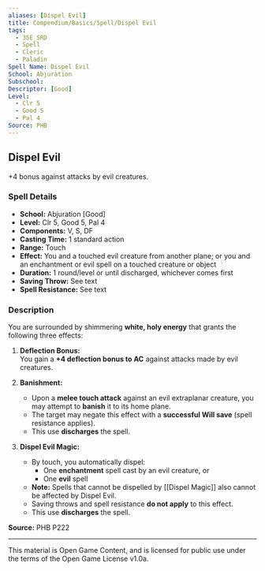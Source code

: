 ```yaml
---
aliases: [Dispel Evil]
title: Compendium/Basics/Spell/Dispel Evil
tags:
  - 35E_SRD
  - Spell
  - Cleric
  - Paladin
Spell Name: Dispel Evil
School: Abjuration
Subschool: 
Descriptor: [Good]
Level:
  - Clr 5
  - Good 5
  - Pal 4
Source: PHB
---
```


## Dispel Evil

+4 bonus against attacks by evil creatures.

### Spell Details

- **School:** Abjuration [Good]  
- **Level:** Clr 5, Good 5, Pal 4  
- **Components:** V, S, DF  
- **Casting Time:** 1 standard action  
- **Range:** Touch  
- **Effect:** You and a touched evil creature from another plane; or you and an enchantment or evil spell on a touched creature or object  
- **Duration:** 1 round/level or until discharged, whichever comes first  
- **Saving Throw:** See text  
- **Spell Resistance:** See text  

### Description

You are surrounded by shimmering **white, holy energy** that grants the following three effects:

1. **Deflection Bonus:**  
   You gain a **+4 deflection bonus to AC** against attacks made by evil creatures.

2. **Banishment:**  
   - Upon a **melee touch attack** against an evil extraplanar creature, you may attempt to **banish** it to its home plane.  
   - The target may negate this effect with a **successful Will save** (spell resistance applies).  
   - This use **discharges** the spell.

3. **Dispel Evil Magic:**  
   - By touch, you automatically dispel:
     - One **enchantment** spell cast by an evil creature, or  
     - One **evil** spell  
   - **Note:** Spells that cannot be dispelled by [[Dispel Magic]] also cannot be affected by Dispel Evil.  
   - Saving throws and spell resistance **do not apply** to this effect.  
   - This use **discharges** the spell.


**Source:** PHB P222

---

This material is Open Game Content, and is licensed for public use under  
the terms of the Open Game License v1.0a.
